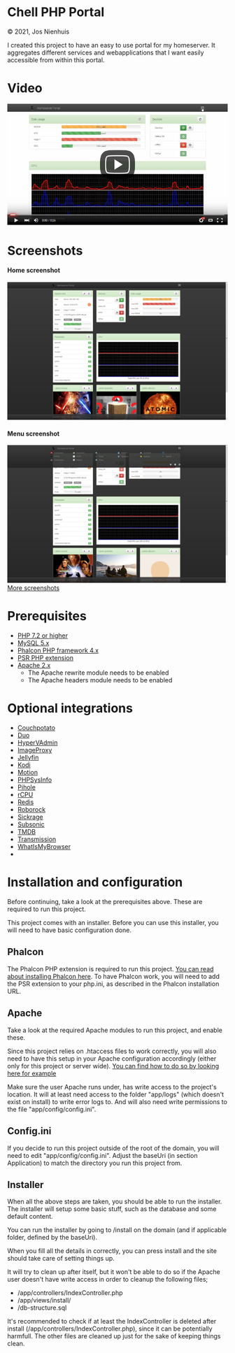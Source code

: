 Chell PHP Portal
================
&copy; 2021, Jos Nienhuis

I created this project to have an easy to use portal for my homeserver. 
It aggregates different services and webapplications that I want easily accessible from within this portal.

# Video

[![Demo](https://raw.githubusercontent.com/joszz/Chell-PHP-Portal/master/screenshots/video.jpg)](https://www.youtube.com/watch?v=IzuMtewr6gc)

# Screenshots

#### Home screenshot
![Home](https://raw.githubusercontent.com/joszz/Chell-PHP-Portal/master/screenshots/desktop_home.jpg "Home")
#### Menu screenshot
![Menu](https://raw.githubusercontent.com/joszz/Chell-PHP-Portal/master/screenshots/desktop_menu.jpg "Menu")
[More screenshots](https://github.com/joszz/Chell-PHP-Portal/tree/master/screenshots)

# Prerequisites
- [PHP 7.2 or higher](http://www.php.net/)
- [MySQL 5.x](https://www.mysql.com/)
- [Phalcon PHP framework 4.x](https://phalconphp.com/)
- [PSR PHP extension](https://github.com/jbboehr/php-psr)
- [Apache 2.x](https://httpd.apache.org/)
  - The Apache rewrite module needs to be enabled
  - The Apache headers module needs to be enabled

# Optional integrations
- [Couchpotato](https://couchpota.to//)
- [Duo](https://duo.com/)
- [HyperVAdmin](https://github.com/joszz/HyperVAdmin)
- [ImageProxy](https://github.com/willnorris/imageproxy)
- [Jellyfin](https://jellyfin.org/)
- [Kodi](https://kodi.tv/)
- [Motion](https://motion-project.github.io/)
- [PHPSysInfo](http://phpsysinfo.github.io/phpsysinfo/)
- [Pihole](https://pi-hole.net/)
- [rCPU](https://github.com/davidsblog/rCPU)
- [Redis](https://redis.io/)
- [Roborock](https://github.com/rytilahti/python-miio)
- [Sickrage](https://sickrage.github.io/)
- [Subsonic](http://www.subsonic.org/pages/index.jsp)
- [TMDB](https://www.themoviedb.org/)
- [Transmission](https://www.transmissionbt.com/)
- [WhatIsMyBrowser](https://www.whatismybrowser.com/)
- 

# Installation and configuration

Before continuing, take a look at the prerequisites above. These are required to run this project.

This project comes with an installer. Before you can use this installer, you will need to have basic configuration done.

## Phalcon

The Phalcon PHP extension is required to run this project. [You can read about installing Phalcon here](https://docs.phalcon.io/4.0/en/installation).
To have Phalcon work, you will need to add the PSR extension to your php.ini, as described in the Phalcon installation URL. 

## Apache
Take a look at the required Apache modules to run this project, and enable these.

Since this project relies on .htaccess files to work correctly, you will also need to have this setup in your Apache configuration accordingly 
(either only for this project or server wide). 
[You can find how to do so by looking here for example](https://www.linode.com/docs/web-servers/apache/how-to-set-up-htaccess-on-apache/)

Make sure the user Apache runs under, has write access to the project's location. It will at least need access to the folder "app/logs" (which doesn't exist on install) 
to write error logs to. And will also need write permissions to the file "app/config/config.ini".

## Config.ini
If you decide to run this project outside of the root of the domain, you will need to edit "app/config/config.ini". Adjust the baseUri (in section Application) to match
the directory you run this project from.

## Installer

When all the above steps are taken, you should be able to run the installer.
The installer will setup some basic stuff, such as the database and some default content.

You can run the installer by going to /install on the domain (and if applicable folder, defined by the baseUri).

When you fill all the details in correctly, you can press install and the site should take care of setting things up.

It will try to clean up after itself, but it won't be able to do so if the Apache user doesn't have write access in order to cleanup the following files;
- /app/controllers/IndexController.php
- /app/views/install/
- /db-structure.sql

It's recommended to check if at least the IndexController is deleted after install (/app/controllers/IndexController.php), since it can be potentially harmfull.
The other files are cleaned up just for the sake of keeping things clean.